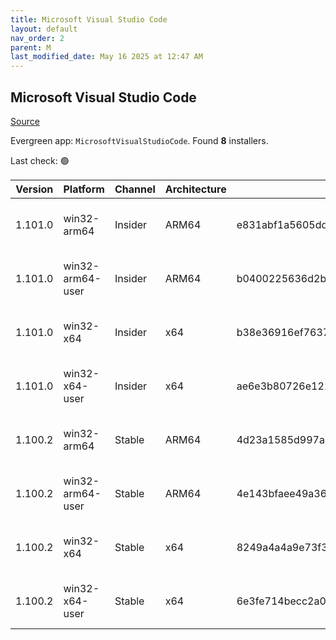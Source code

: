 ```yaml
---
title: Microsoft Visual Studio Code
layout: default
nav_order: 2
parent: M
last_modified_date: May 16 2025 at 12:47 AM
---
```


## Microsoft Visual Studio Code

[Source](https://code.visualstudio.com)

Evergreen app: `MicrosoftVisualStudioCode`. Found **8** installers.

Last check: 🟢

| Version | Platform         | Channel | Architecture | Sha256                                                           | URI                                                                                                                                                                                                                                                                                                              |
| ------- | ---------------- | ------- | ------------ | ---------------------------------------------------------------- | ---------------------------------------------------------------------------------------------------------------------------------------------------------------------------------------------------------------------------------------------------------------------------------------------------------------- |
| 1.101.0 | win32-arm64      | Insider | ARM64        | e831abf1a5605dd8642644a46a819b61232020629f0d7cf9b5f15433b154b790 | [https://vscode.download.prss.microsoft.com/dbazure/download/insider/17d1fa2d33e93d129c7deff16be86ad360abd2a8/VSCodeSetup-arm64-1.101.0-insider.exe](https://vscode.download.prss.microsoft.com/dbazure/download/insider/17d1fa2d33e93d129c7deff16be86ad360abd2a8/VSCodeSetup-arm64-1.101.0-insider.exe)         |
| 1.101.0 | win32-arm64-user | Insider | ARM64        | b0400225636d2b74eaa65ae8e48f3862d551e65e942bf32f81fea89457900ac3 | [https://vscode.download.prss.microsoft.com/dbazure/download/insider/17d1fa2d33e93d129c7deff16be86ad360abd2a8/VSCodeUserSetup-arm64-1.101.0-insider.exe](https://vscode.download.prss.microsoft.com/dbazure/download/insider/17d1fa2d33e93d129c7deff16be86ad360abd2a8/VSCodeUserSetup-arm64-1.101.0-insider.exe) |
| 1.101.0 | win32-x64        | Insider | x64          | b38e36916ef76376d771676a00ced1fc7764a182b06f7fc6b2af4d07a5fae6b5 | [https://vscode.download.prss.microsoft.com/dbazure/download/insider/17d1fa2d33e93d129c7deff16be86ad360abd2a8/VSCodeSetup-x64-1.101.0-insider.exe](https://vscode.download.prss.microsoft.com/dbazure/download/insider/17d1fa2d33e93d129c7deff16be86ad360abd2a8/VSCodeSetup-x64-1.101.0-insider.exe)             |
| 1.101.0 | win32-x64-user   | Insider | x64          | ae6e3b80726e1214c18b3224b8173750dca4a3df172e36fb5b6c9cad9c3e778d | [https://vscode.download.prss.microsoft.com/dbazure/download/insider/17d1fa2d33e93d129c7deff16be86ad360abd2a8/VSCodeUserSetup-x64-1.101.0-insider.exe](https://vscode.download.prss.microsoft.com/dbazure/download/insider/17d1fa2d33e93d129c7deff16be86ad360abd2a8/VSCodeUserSetup-x64-1.101.0-insider.exe)     |
| 1.100.2 | win32-arm64      | Stable  | ARM64        | 4d23a1585d997a2d0f26b94d3de133257d9db89e3756a64a0a38b8cc9ad431c8 | [https://vscode.download.prss.microsoft.com/dbazure/download/stable/848b80aeb52026648a8ff9f7c45a9b0a80641e2e/VSCodeSetup-arm64-1.100.2.exe](https://vscode.download.prss.microsoft.com/dbazure/download/stable/848b80aeb52026648a8ff9f7c45a9b0a80641e2e/VSCodeSetup-arm64-1.100.2.exe)                           |
| 1.100.2 | win32-arm64-user | Stable  | ARM64        | 4e143bfaee49a367eb814d6d477c006e4adb9ca8f58af3a067717be3c5e22153 | [https://vscode.download.prss.microsoft.com/dbazure/download/stable/848b80aeb52026648a8ff9f7c45a9b0a80641e2e/VSCodeUserSetup-arm64-1.100.2.exe](https://vscode.download.prss.microsoft.com/dbazure/download/stable/848b80aeb52026648a8ff9f7c45a9b0a80641e2e/VSCodeUserSetup-arm64-1.100.2.exe)                   |
| 1.100.2 | win32-x64        | Stable  | x64          | 8249a4a4a9e73f34b6f4f4d51481d1a7d547c2c55560e45482d7d8b23017c646 | [https://vscode.download.prss.microsoft.com/dbazure/download/stable/848b80aeb52026648a8ff9f7c45a9b0a80641e2e/VSCodeSetup-x64-1.100.2.exe](https://vscode.download.prss.microsoft.com/dbazure/download/stable/848b80aeb52026648a8ff9f7c45a9b0a80641e2e/VSCodeSetup-x64-1.100.2.exe)                               |
| 1.100.2 | win32-x64-user   | Stable  | x64          | 6e3fe714becc2a0eae3ae2c18ee8a486d11404bba583918b56459fa712505537 | [https://vscode.download.prss.microsoft.com/dbazure/download/stable/848b80aeb52026648a8ff9f7c45a9b0a80641e2e/VSCodeUserSetup-x64-1.100.2.exe](https://vscode.download.prss.microsoft.com/dbazure/download/stable/848b80aeb52026648a8ff9f7c45a9b0a80641e2e/VSCodeUserSetup-x64-1.100.2.exe)                       |
